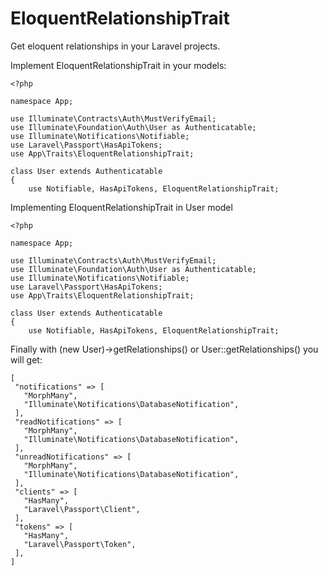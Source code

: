 # EloquentRelationshipTrait

Get eloquent relationships in your Laravel projects.

Implement EloquentRelationshipTrait in your models:
```
<?php

namespace App;

use Illuminate\Contracts\Auth\MustVerifyEmail;
use Illuminate\Foundation\Auth\User as Authenticatable;
use Illuminate\Notifications\Notifiable;
use Laravel\Passport\HasApiTokens;
use App\Traits\EloquentRelationshipTrait;

class User extends Authenticatable
{
    use Notifiable, HasApiTokens, EloquentRelationshipTrait;
```

Implementing EloquentRelationshipTrait in User model
```
<?php

namespace App;

use Illuminate\Contracts\Auth\MustVerifyEmail;
use Illuminate\Foundation\Auth\User as Authenticatable;
use Illuminate\Notifications\Notifiable;
use Laravel\Passport\HasApiTokens;
use App\Traits\EloquentRelationshipTrait;

class User extends Authenticatable
{
    use Notifiable, HasApiTokens, EloquentRelationshipTrait;
```

Finally with (new User)->getRelationships() or User::getRelationships() you will get:

```
[
 "notifications" => [
   "MorphMany",
   "Illuminate\Notifications\DatabaseNotification",
 ],
 "readNotifications" => [
   "MorphMany",
   "Illuminate\Notifications\DatabaseNotification",
 ],
 "unreadNotifications" => [
   "MorphMany",
   "Illuminate\Notifications\DatabaseNotification",
 ],
 "clients" => [
   "HasMany",
   "Laravel\Passport\Client",
 ],
 "tokens" => [
   "HasMany",
   "Laravel\Passport\Token",
 ],
]
```
